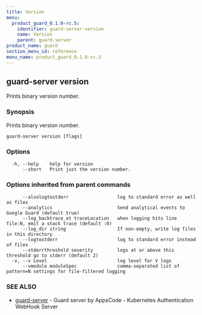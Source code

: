 ```yaml
---
title: Version
menu:
  product_guard_0.1.0-rc.5:
    identifier: guard-server-version
    name: Version
    parent: guard-server
product_name: guard
section_menu_id: reference
menu_name: product_guard_0.1.0-rc.5
---
```

## guard-server version

Prints binary version number.

### Synopsis

Prints binary version number.

```
guard-server version [flags]
```

### Options

```
  -h, --help    help for version
      --short   Print just the version number.
```

### Options inherited from parent commands

```
      --alsologtostderr                  log to standard error as well as files
      --analytics                        Send analytical events to Google Guard (default true)
      --log_backtrace_at traceLocation   when logging hits line file:N, emit a stack trace (default :0)
      --log_dir string                   If non-empty, write log files in this directory
      --logtostderr                      log to standard error instead of files
      --stderrthreshold severity         logs at or above this threshold go to stderr (default 2)
  -v, --v Level                          log level for V logs
      --vmodule moduleSpec               comma-separated list of pattern=N settings for file-filtered logging
```

### SEE ALSO

* [guard-server](/docs/reference/guard-server/guard-server.md)	 - Guard server by AppsCode - Kubernetes Authentication WebHook Server

